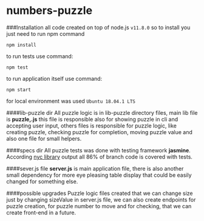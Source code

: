 # numbers-puzzle

###Installation
all code created on top of node.js <code>v11.8.0</code>
so to install you just need to run npm command

    npm install

to run tests use command:

    npm test
    
to run application itself use command:
    
    npm start
    
for local environment was used <code>Ubuntu 18.04.1 LTS</code>

####lib-puzzle dir
All puzzle logic is in lib-puzzle directory files, 
main lib file is <b>puzzle,.js</b> this file is responsible 
also for showing puzzle in cli and accepting user input, 
others files is responsible for puzzle logic, like creating puzzle, 
checking puzzle for completion, moving puzzle value and also one file 
for small helpers.

####specs dir
All puzzle tests was done with testing framework <b>jasmine</b>. 
According [nyc library](https://www.npmjs.com/package/nyc) output 
all 86% of branch code is covered with tests. 
  

####sever.js file
<b>server.js</b> is main application file, there is also another small dependency for 
more eye pleasing table display that could be easily changed for 
something else.

####possible upgrades
Puzzle logic files created that we can change size just by 
changing sizeValue in server.js file, we can also create endpoints 
for puzzle creation, for puzzle number to move and for checking, 
that we can create front-end in a future.    
